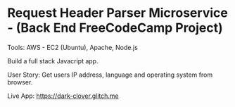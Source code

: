 # Request Header Parser Microservice - (Back End FreeCodeCamp Project)

Tools: AWS - EC2 (Ubuntu), Apache, Node.js

Build a full stack Javacript app.

User Story: Get users IP address, language and operating system from browser.




Live App: https://dark-clover.glitch.me
